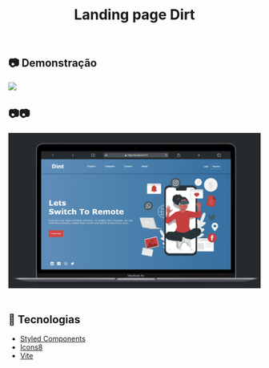 <h1 align='center'>Landing page Dirt</h1>

<br>

## 📷 Demonstração

<div>
    <img src='MaterialMD/Landing_page_dirt.gif'>
</div>

## 📷📷

<div>
    <img src='MaterialMD/ImgLanding.jpeg' />
</div>

<br>

## 🚀 Tecnologias

- [Styled Components](https://styled-components.com/)
- [Icons8](https://icons8.com.br/)
- [Vite](https://github.com/axios/axios)
